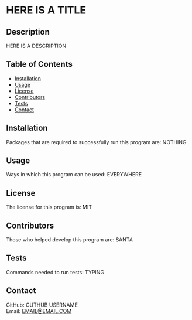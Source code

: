 # HERE IS A TITLE

## Description
HERE IS A DESCRIPTION

## Table of Contents
- [Installation](#installation)
- [Usage](#usage)
- [License](#license)
- [Contributors](#contributors)
- [Tests](#tests)
- [Contact](#contact)

## Installation
Packages that are required to successfully run this program are: NOTHING

## Usage
Ways in which this program can be used: EVERYWHERE

## License
The license for this program is: MIT

## Contributors
Those who helped develop this program are: SANTA

## Tests
Commands needed to run tests: TYPING

## Contact
GitHub: GUTHUB USERNAME
<br>
Email: EMAIL@EMAIL.COM
